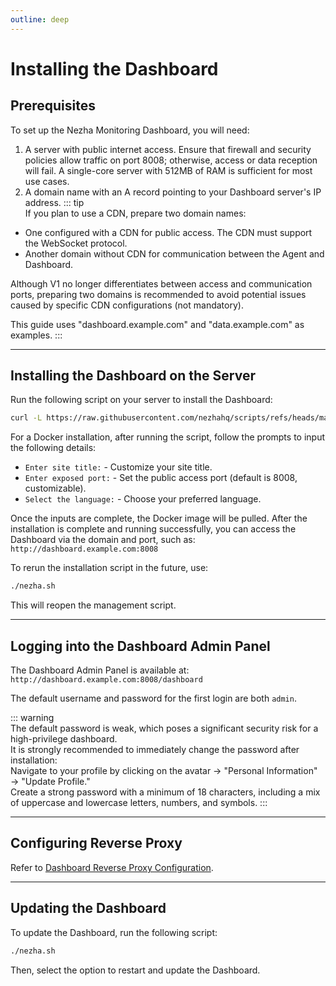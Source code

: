```yaml
---
outline: deep
---
```


# Installing the Dashboard

## Prerequisites  

To set up the Nezha Monitoring Dashboard, you will need:
1. A server with public internet access. Ensure that firewall and security policies allow traffic on port 8008; otherwise, access or data reception will fail. A single-core server with 512MB of RAM is sufficient for most use cases.
2. A domain name with an A record pointing to your Dashboard server's IP address.
::: tip  
If you plan to use a CDN, prepare two domain names:  
- One configured with a CDN for public access. The CDN must support the WebSocket protocol.  
- Another domain without CDN for communication between the Agent and Dashboard.  

Although V1 no longer differentiates between access and communication ports, preparing two domains is recommended to avoid potential issues caused by specific CDN configurations (not mandatory).

This guide uses "dashboard.example.com" and "data.example.com" as examples.
:::

---

## Installing the Dashboard on the Server

Run the following script on your server to install the Dashboard:
```bash
curl -L https://raw.githubusercontent.com/nezhahq/scripts/refs/heads/main/install_en.sh -o nezha.sh && chmod +x nezha.sh && sudo ./nezha.sh
```  

For a Docker installation, after running the script, follow the prompts to input the following details:
- `Enter site title:` - Customize your site title.
- `Enter exposed port:` - Set the public access port (default is 8008, customizable).
- `Select the language:` - Choose your preferred language.

Once the inputs are complete, the Docker image will be pulled. After the installation is complete and running successfully, you can access the Dashboard via the domain and port, such as:  
`http://dashboard.example.com:8008`  

To rerun the installation script in the future, use:
```bash
./nezha.sh
```
This will reopen the management script.

---

## Logging into the Dashboard Admin Panel

The Dashboard Admin Panel is available at:  
`http://dashboard.example.com:8008/dashboard`  

The default username and password for the first login are both `admin`.

::: warning  
The default password is weak, which poses a significant security risk for a high-privilege dashboard.  
It is strongly recommended to immediately change the password after installation:  
Navigate to your profile by clicking on the avatar → "Personal Information" → "Update Profile."  
Create a strong password with a minimum of 18 characters, including a mix of uppercase and lowercase letters, numbers, and symbols.
:::

---

## Configuring Reverse Proxy

Refer to [Dashboard Reverse Proxy Configuration](/en_US/guide/q3.html).

---

## Updating the Dashboard

To update the Dashboard, run the following script:
```bash
./nezha.sh
```
Then, select the option to restart and update the Dashboard.
```